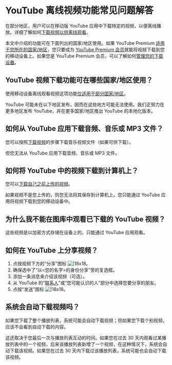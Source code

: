 # YouTube 离线视频功能常见问题解答

在部分地区，用户可以在移动版 YouTube 应用中下载特定的视频，以便离线播放。详细了解如何[下载视频以供离线观看](https://support.google.com/youtube/answer/6141269)。

本文中介绍的功能可在下面列出的国家/地区使用。如果 YouTube Premium [适用于您所在的国家/地区](https://support.google.com/youtube/answer/6307365)，您只要成为 [YouTube Premium 会员](http://youtube.com/attribution_link?m=etp-hc-ytr-con-3&u=http%3A%2F%2Fyoutube.com%2Fred)就能将视频下载到您的移动设备上。如果您是 YouTube Premium 会员，可以了解如何[管理您的下载设置](https://support.google.com/youtube/answer/6308116)。

 

## YouTube 视频下载功能可在哪些国家/地区使用？

使用移动设备离线观看视频这项功能[仅适用于部分国家/地区](https://support.google.com/youtube/answer/6141269)。

YouTube 可能未在以下地区发布，因而在这些地方可能无法使用。我们正努力在更多地区发布 YouTube，并在更多国家/地区推出 YouTube 的本地化版本。

## 如何从 YouTube 应用下载音频、音乐或 MP3 文件？

您可以按照[下载视频](https://support.google.com/youtube/answer/6141269)的步骤下载音乐视频文件（如果可供下载）。

但您无法从 YouTube 应用下载音频、音乐或 MP3 文件。

## 如何将 YouTube 中的视频下载到计算机上？

您可以[下载自己之前上传的视频](https://support.google.com/youtube/answer/56100)。

如果视频不是您上传的，则您无法将其保存到计算机上。您只能通过 YouTube 应用将视频下载到您的移动设备中。

## 为什么我不能在图库中观看已下载的 YouTube 视频？

这些视频是以加密方式存储在设备上的，只能通过 YouTube 应用观看。

## 如何在 YouTube 上分享视频？

1. 点按视频下方的“分享”图标 ![|18x18](https://lh3.googleusercontent.com/p2RjHICS5oMnDvw88_SCGHJwl05jbbltr9AbEZzptiUR2u0QY2nqllAOlK0_WAOQMnY=w18)。
  1. 确保选中了“以<您的名字>的身份分享”旁的复选框。
  2. 添加一条消息来介绍该视频（可选）。
  3. 从 YouTube 的“[联系人](https://support.google.com/youtube/answer/6401182)”或“您可能认识的人”部分中选择您要分享的朋友。
2. 点按“发送”图标 ![|18x18](https://lh3.googleusercontent.com/XvVM6lArGAHXiqa4Y5yYpBCeU5SjMR5neKtsBsR0U1aJBhHcod-g89xn2TQeWlodem0=w18)。

## 系统会自动下载视频吗？

如果您下载了整个播放列表，系统可能会自动下载视频；但如果您下载个别视频，应该不会看到自动下载的内容。

这还取决于您最后一次与播放列表互动的时间。如果您在过去 30 天内观看过某播放列表中的一个视频，后来该播放列表新增了一个视频，在这种情况下，系统会自动下载该视频。如果您在过去 30 天内下载过该播放列表，系统可能也会自动下载该视频。